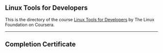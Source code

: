 ## Linux Tools for Developers

This is the directory of the course [Linux Tools for Developers](https://www.coursera.org/learn/linux-tools-for-developers/) by The Linux Foundation on Coursera.

---

## Completion Certificate

